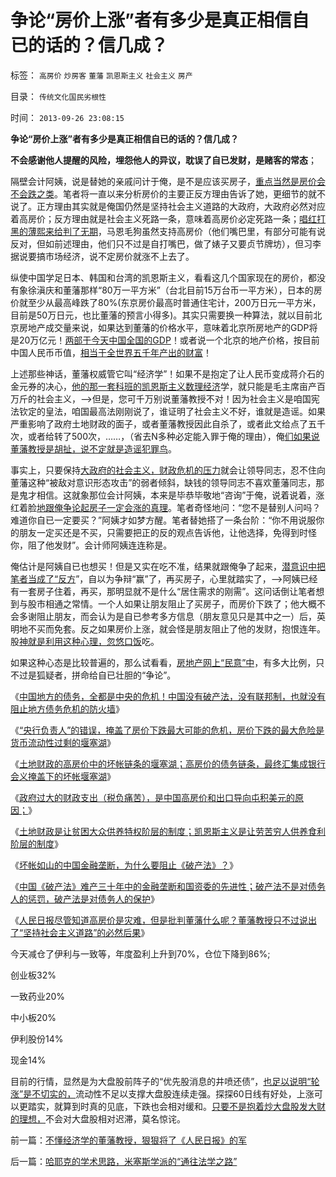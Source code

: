 # 争论“房价上涨”者有多少是真正相信自已的话的？信几成？

标签： `高房价` `炒房客` `董藩` `凯恩斯主义` `社会主义` `房产` 

目录： `传统文化国民劣根性`

时间： `2013-09-26 23:08:15`

**争论“房价上涨”者有多少是真正相信自已的话的？信几成？**

**不会感谢他人提醒的风险，埋怨他人的异议，耽误了自已发财，是赌客的常态**；

隔壁会计阿姨，说是替她的亲戚问计于俺，是不是应该买房子，[重点当然是房价会不会跌之类](../../../2013/9/3/高房价“保值”的信仰只能“镇压”.md)。笔者将一直以来分析房价的主要正反方理由告诉了她，更细节的就不说了。正方理由其实就是俺国仍然是坚持社会主义道路的大政府，大政府必然对应着高房价；反方理由就是社会主义死路一条，意味着高房价必定死路一条；[唱红打黑的薄熙来给判了无期](../../../2012/6/8/“出发点是好的”“为民生做了事”都不是辩护理由；.md)，马恩毛狗虽然支持高房价（他们嘴巴里，有部分可能有说反对，但如前述理由，他们只不过是自打嘴巴，做了婊子又要贞节牌坊），但习李据说要搞市场经济，说不定房价就涨不上去了。

纵使中国学足日本、韩国和台湾的凯恩斯主义，看看这几个国家现在的房价，都没有象徐滇庆和董藩那样“80万一平方米”（台北目前15万台币一平方米），日本的房价就至少从最高峰跌了80%(东京房价最高时普通住宅计，200万日元一平方米，目前是50万日元，也比董藩的预言小得多)。其实只需要换一种算法，就以目前北京房地产成交量来说，如果达到董藩的价格水平，意味着北京所房地产的GDP将是20万亿元！[两部于今天中国全国的GDP](../../../2007/8/28/房地产泡沫载不起中国经济今天对GDP的期望.md)！或者说一个北京的地产价格，按目前中国人民币币值，[相当于全世界五千年产出的财富](../../../2007/9/27/减少房地产泡沫破裂危害的上中下策.md)！

上述那些神话，董藩权威管它叫“经济学”！如果不是抱定了让人民币变成蒋介石的金元券的决心，[他的那一套科班的凯恩斯主义数理经济](../../../2013/2/2/凯恩斯主义推动的“反腐败”“拉动增长”.md)学，就只能是毛主席亩产百万斤的社会主义，——>但是，您可千万别说董藩教授不对！因为社会主义是咱国宪法钦定的皇法，咱国最高法刚刚说了，谁证明了社会主义不好，谁就是造谣。如果严重影响了政府土地财政的面子，或者董藩教授因此自杀了，或者此文给点了五千次，或者给转了500次，……，（省去N多种必定能入罪于俺的理由），俺[们如果说董藩教授是胡扯，说不定就是造谣犯罪鸟](../../../2013/9/25/如果错乱不是打谣的本意，怎么收住竭斯底里的缰绳？.md)。

事实上，只要保持[大政府的社会主义，财政危机的压力](../../../2009/2/13/财政和金融双料危机共振.md)就会让领导同志，忍不住向董藩这种“被敌对意识形态攻击”的弱者倾斜，缺钱的领导同志不喜欢董藩同志，那是鬼才相信。这就象那位会计阿姨，本来是毕恭毕敬地“咨询”于俺，说着说着，涨红着脸[地跟俺争论起房子一定会涨的真理](../../../2013/3/4/炒房客需要理解纳税人的焦虑：三驾马车是不归路！.md)。笔者奇怪地问：“您不是替别人问吗？难道你自已一定要买？”阿姨才如梦方醒。笔者替她搭了一条台阶：“你不用说服你的朋友一定买还是不买，只需要把正的反的观点告诉他，让他选择，免得到时怪你，阻了他发财”。会计师阿姨连连称是。

俺估计是阿姨自已也想买！但是又实在吃不准，结果就跟俺争了起来，[潜意识中把笔者当成了“反方](../../../2011/12/26/“不争论”是尊重自已的美德；“不急于争论”是养生好习惯.md)”，自以为争辩“赢”了，再买房子，心里就踏实了，——>阿姨已经有一套房子住着，再买，那明显就不是什么“居住需求的刚需”。这问话倒让笔者想到与股市相通之常情。一个人如果让朋友阻止了买房子，而房价下跌了；他大概不会多谢阻止朋友，而会认为是自已参考多方信息（朋友意见只是其中之一）后，英明地不买而免套。反之如果房价上涨，就会怪是朋友阻止了他的发财，抱恨连年。股[神就是利用这种心理，忽悠口饭](../../../2013/6/18/职业股神的四大专业原则；.md)吃。

如果这种心态是比较普遍的，那么试看看，[房地产网上“民意”中](../../../2013/2/25/限购是救炒房客！不要把自已炒成咸鱼！.md)，有多大比例，只不过是狐疑者，拼命给自已壮胆的“争论”。

《[中国地方的债务，全都是中央的危机！中国没有破产法，没有联邦制，也就没有阻止地方债务危机的防火墙](../../../2013/9/8/中国没有破产法和联邦制，缺乏阻止债务危机扩散的防火墙.md)》

《[“央行负责人”的错误，掩盖了房价下跌最大可能的危机，房价下跌的最大危险是货币流动性过剩的堰塞湖](../../../2013/9/9/房价下跌的最大危险及央行负责人的常识性错误.md)》

《[土地财政的高房价中的坏帐链条的堰塞湖；高房价的债务链条，最终汇集成银行会义掩盖下的坏帐堰塞湖](../../../2013/9/14/土地财政的高房价中的坏帐链条的堰塞湖.md)》

《[政府过大的财政支出（税负痛苦），是中国高房价和出口导向屯积美元的原因；](../../../2013/9/15/大政府经高房价到大萧条——＞通往奴役之路.md)》

《[土地财政是让贫困大众供养特权阶层的制度；凯恩斯主义是让劳苦穷人供养食利阶层的制度](../../../2013/9/16/当凯恩斯主义高房价，让有钱的人向欠债的大爷倾斜.md)》

《[坏帐如山的中国金融垄断，为什么要阻止《破产法》？](../../../2013/9/17/坏帐如山的中国金融垄断，为什么要阻止《破产法》？.md)》

《[中国《破产法》难产三十年中的金融垄断和国资委的先进性；破产法不是对债务人的惩罚，破产法是对债务人的保护](../../../2013/9/18/《破产法》难产，不如先恢复债务奴隶制.md)》

《[人民日报尽管知道高房价是灾难，但是批判董藩什么呢？董藩教授只不过说出了“坚持社会主义道路”的必然后果](../../../2013/9/26/不懂经济学的董藩教授，狠狠将了《人民日报》的军.md)》

今天减仓了伊利与一致等，年度盈利上升到70%，仓位下降到86%;

创业板32%

一致药业20%

中小板20%

伊利股份14%

现金14%

目前的行情，显然是为大盘股前阵子的“优先股消息的井喷还债”，[也足以说明“轮涨”是不切实的，](../../../2013/9/25/“板块”轮涨，只是一种心理需求.md)流动性不足以支撑大盘股连续走强。探探60日线有好处，上涨可以更踏实，就算到时真的见底，下跌也会相对缓和。[只要不是抱着炒大盘股发大财的理想，](../../../2013/7/24/凯恩斯主义的大牛市和大萧条，大混蛋和大笨蛋.md)不会对大盘股相对迟滞，莫名惊诧。



前一篇：[不懂经济学的董藩教授，狠狠将了《人民日报》的军](../../../2013/9/26/不懂经济学的董藩教授，狠狠将了《人民日报》的军.md)

后一篇：[哈耶克的学术思路，米塞斯学派的“通往法学之路”](../../../2013/9/27/哈耶克的学术思路，米塞斯学派的“通往法学之路”.md)